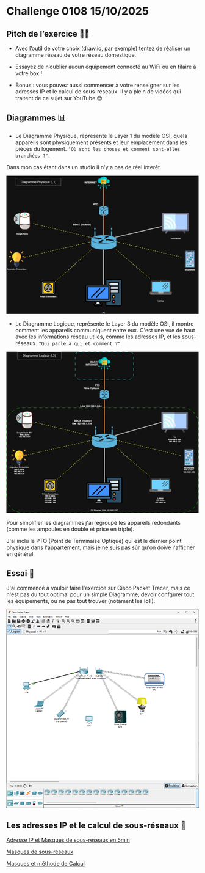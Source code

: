 # Challenge 0108 15/10/2025

## Pitch de l’exercice 🧑‍🏫

- Avec l’outil de votre choix (draw.io, par exemple) tentez de réaliser un diagramme réseau de votre réseau domestique.

- Essayez de n’oublier aucun équipement connecté au WiFi ou en filaire à votre box !

- Bonus : vous pouvez aussi commencer à votre renseigner sur les adresses IP et le calcul de sous-réseaux. Il y a plein de vidéos qui traitent de ce sujet sur YouTube 😉

## Diagrammes 📊

- Le Diagramme Physique, représente le Layer 1 du modèle OSI, quels appareils sont physiquement présents et leur emplacement dans les pièces du logement. `"Où sont les choses et comment sont-elles branchées ?"`.

Dans mon cas étant dans un studio il n'y a pas de réel interêt.

![Diagramme Physique](../images/DiagL1.jpg)

- Le Diagramme Logique, représente le Layer 3 du modèle OSI,  il montre comment les appareils communiquent entre eux. C'est une vue de haut avec les informations réseau utiles, comme les adresses IP, et les sous-réseaux. `"Qui parle à qui et comment ?"`.

![Diagramme Logique](../images/DiagL3.jpg)

Pour simplifier les diagrammes j'ai regroupé les appareils redondants (comme les ampoules en double et prise en triple).

J'ai inclu le PTO (Point de Terminaise Optique) qui est le dernier point physique dans l'appartement, mais je ne suis pas sûr qu'on doive l'afficher en général.

## Essai 🤷

J'ai commencé à vouloir faire l'exercice sur Cisco Packet Tracer, mais ce n'est pas du tout optimal pour un simple Diagramme, devoir confgurer tout les équipements, ou ne pas tout trouver (notament les IoT).

![Packet Tracer](../images/Diag-ciscofail.png)

## Les adresses IP et le calcul de sous-réseaux 🧮

[Adresse IP et Masques de sous-réseaux en 5min](https://www.youtube.com/watch?v=dCWDq2Ty00g)

[Masques de sous-réseaux](https://www.youtube.com/watch?v=3Scbl-D5rpM)

[Masques et méthode de Calcul](https://www.youtube.com/watch?v=4dOzT9sTlz8)
